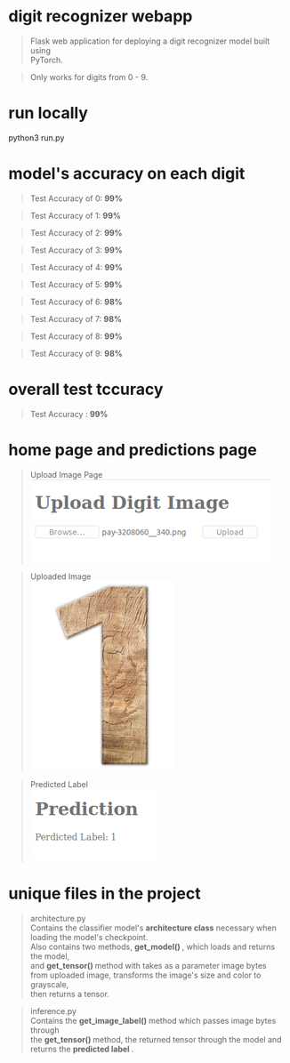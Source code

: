 # digit recognizer webapp
> Flask web application for deploying a digit recognizer model built using <br /> PyTorch. <br />

>Only works for digits from 0 - 9.

# run locally
python3 run.py

# model's accuracy on each digit
> Test Accuracy of 0: <b> 99% </b>

> Test Accuracy of 1: <b> 99% </b>

> Test Accuracy of 2: <b> 99% </b>

> Test Accuracy of 3: <b> 99% </b>

> Test Accuracy of 4: <b> 99% </b>

> Test Accuracy of 5: <b> 99% </b>

> Test Accuracy of 6: <b> 98% </b>

> Test Accuracy of 7: <b> 98% </b>

> Test Accuracy of 8: <b> 99% </b>

> Test Accuracy of 9: <b> 98% </b>

# overall test tccuracy
> Test Accuracy : <b> 99% </b>

# home page and predictions page
> Upload Image Page <br />
![upload page](images/upload_image.png)

> Uploaded Image <br />
![uploaded image](images/pay-3208060__340.png)

> Predicted Label <br />
![sample prediction](images/sample_prediction.png)

# unique files in the project
> architecture.py <br />
Contains the classifier model's <b>architecture class</b> necessary when <br /> loading the model's checkpoint. <br /> Also contains two methods, <b> get_model() </b>, which loads and returns the model, <br /> and <b> get_tensor() </b> method with takes as a parameter image bytes <br /> from uploaded image, transforms the image's size and color to grayscale, <br /> then returns a tensor.

> inference.py <br />
Contains the <b> get_image_label() </b> method which passes image bytes through <br /> the <b> get_tensor() </b> method, the returned tensor through the model and <br /> returns the <b> predicted label </b>.
